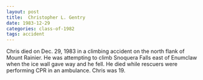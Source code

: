 ```yaml
---
layout: post
title:  Christopher L. Gentry
date: 1983-12-29
categories: class-of-1982
tags: accident
---
```


Chris died on Dec. 29, 1983 in a climbing accident on the north flank of Mount Rainier. He was attempting to climb Snoquera Falls east of Enumclaw when the ice wall gave way and he fell. He died while rescuers were performing CPR in an ambulance. Chris was 19.


